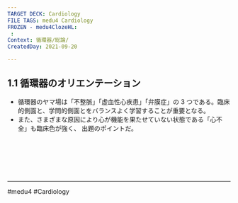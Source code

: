 ```yaml
---
TARGET DECK: Cardiology
FILE TAGS: medu4 Cardiology
FROZEN - medu4ClozeHL:
 : 
Context: 循環器/総論/
CreatedDay: 2021-09-20

---
```


## 1.1 循環器のオリエンテーション

* 循環器のヤマ場は「不整脈」「虚血性心疾患」「弁膜症」の 3 つである。臨床的側面と、学問的側面とをバランスよく学習することが重要となる。
* また、さまざまな原因により心が機能を果たせていない状態である「心不全」も臨床色が強く、 出題のポイントだ。

<br>



<br><br><br>

---
#medu4 #Cardiology
